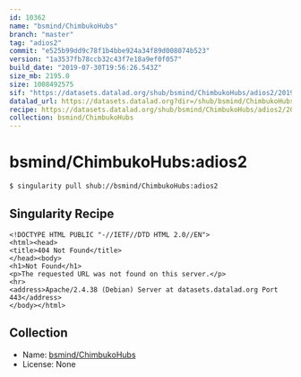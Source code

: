 ```yaml
---
id: 10362
name: "bsmind/ChimbukoHubs"
branch: "master"
tag: "adios2"
commit: "e525b99dd9c78f1b4bbe924a34f89d008074b523"
version: "1a3537fb78ccb32c43f7e18a9ef0f057"
build_date: "2019-07-30T19:56:26.543Z"
size_mb: 2195.0
size: 1008492575
sif: "https://datasets.datalad.org/shub/bsmind/ChimbukoHubs/adios2/2019-07-30-e525b99d-1a3537fb/1a3537fb78ccb32c43f7e18a9ef0f057.sif"
datalad_url: https://datasets.datalad.org?dir=/shub/bsmind/ChimbukoHubs/adios2/2019-07-30-e525b99d-1a3537fb/
recipe: https://datasets.datalad.org/shub/bsmind/ChimbukoHubs/adios2/2019-07-30-e525b99d-1a3537fb/Singularity
collection: bsmind/ChimbukoHubs
---
```


# bsmind/ChimbukoHubs:adios2

```bash
$ singularity pull shub://bsmind/ChimbukoHubs:adios2
```

## Singularity Recipe

```singularity
<!DOCTYPE HTML PUBLIC "-//IETF//DTD HTML 2.0//EN">
<html><head>
<title>404 Not Found</title>
</head><body>
<h1>Not Found</h1>
<p>The requested URL was not found on this server.</p>
<hr>
<address>Apache/2.4.38 (Debian) Server at datasets.datalad.org Port 443</address>
</body></html>
```

## Collection

 - Name: [bsmind/ChimbukoHubs](https://github.com/bsmind/ChimbukoHubs)
 - License: None

